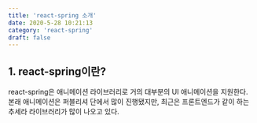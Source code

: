 ```yaml
---
title: 'react-spring 소개'
date: 2020-5-28 10:21:13
category: 'react-spring'
draft: false
---
```


## 1. react-spring이란?

react-spring은 애니메이션 라이브러리로 거의 대부분의 UI 애니메이션을 지원한다.
본래 애니메이션은 퍼블리셔 단에서 많이 진행됐지만, 최근은 프론트엔드가 같이 하는 추세라 라이브러리가 많이 나오고 있다.
